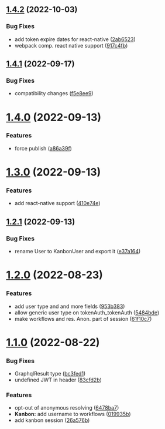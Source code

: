 ## [1.4.2](https://github.com/schett-net/bridge/compare/v1.4.1...v1.4.2) (2022-10-03)


### Bug Fixes

* add token expire dates for react-native ([2ab6523](https://github.com/schett-net/bridge/commit/2ab652355906c93c5367d52e45ee99c4cd771c0a))
* webpack comp. react native support ([917c4fb](https://github.com/schett-net/bridge/commit/917c4fb489a5e6696823179fa5256f03fca24e58))

## [1.4.1](https://github.com/schett-net/bridge/compare/v1.4.0...v1.4.1) (2022-09-17)


### Bug Fixes

* compatibility changes ([f5e8ee9](https://github.com/schett-net/bridge/commit/f5e8ee95aceb374f53ad282c6c30fbea74d93127))

# [1.4.0](https://github.com/schett-net/bridge/compare/v1.3.0...v1.4.0) (2022-09-13)


### Features

* force publish ([a86a39f](https://github.com/schett-net/bridge/commit/a86a39fb99eb8987503b8b9eef833b0062e374a4))

# [1.3.0](https://github.com/schett-net/bridge/compare/v1.2.1...v1.3.0) (2022-09-13)


### Features

* add react-native support ([410e74e](https://github.com/schett-net/bridge/commit/410e74ed872a21639ab627a99846c1b361f12f9a))

## [1.2.1](https://github.com/schett-net/bridge/compare/v1.2.0...v1.2.1) (2022-09-13)


### Bug Fixes

* rename User to KanbonUser and export it ([e37a164](https://github.com/schett-net/bridge/commit/e37a164e975e153984220c2d637434cd41683692))

# [1.2.0](https://github.com/schett-net/bridge/compare/v1.1.0...v1.2.0) (2022-08-23)


### Features

* add user type and and more fields ([953b383](https://github.com/schett-net/bridge/commit/953b383838f21b31e83979e1fc68b253491f8ca7))
* allow generic user type on tokenAuth_tokenAuth ([5484bde](https://github.com/schett-net/bridge/commit/5484bdee8384c91959ccbd6bf7a565a8d5c80d23))
* make workflows and res. Anon. part of session ([61f10c7](https://github.com/schett-net/bridge/commit/61f10c7b6842cecd4f47123c001a60b20dd84137))

# [1.1.0](https://github.com/schett-net/bridge/compare/v1.0.0...v1.1.0) (2022-08-22)


### Bug Fixes

* GraphqlResult type ([bc3fed1](https://github.com/schett-net/bridge/commit/bc3fed1053fe5eae7207650d1914a6d25527b541))
* undefined JWT in header ([83cfd2b](https://github.com/schett-net/bridge/commit/83cfd2b0e2e0bb2b553de86011aecd6330cbe8e7))


### Features

* opt-out of anonymous resolving ([6478ba7](https://github.com/schett-net/bridge/commit/6478ba7364672e7baf871a59a2b592ca9be66a4c))
* **Kanbon:** add username to workflows ([019935b](https://github.com/schett-net/bridge/commit/019935be5277031ecaf075d600d363099ac0065b))
* add kanbon session ([26a576b](https://github.com/schett-net/bridge/commit/26a576b019eeb5c0dc1094e1000bc8eca707b36f))
